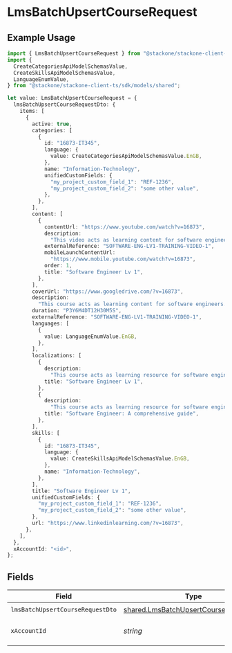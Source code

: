 # LmsBatchUpsertCourseRequest

## Example Usage

```typescript
import { LmsBatchUpsertCourseRequest } from "@stackone/stackone-client-ts/sdk/models/operations";
import {
  CreateCategoriesApiModelSchemasValue,
  CreateSkillsApiModelSchemasValue,
  LanguageEnumValue,
} from "@stackone/stackone-client-ts/sdk/models/shared";

let value: LmsBatchUpsertCourseRequest = {
  lmsBatchUpsertCourseRequestDto: {
    items: [
      {
        active: true,
        categories: [
          {
            id: "16873-IT345",
            language: {
              value: CreateCategoriesApiModelSchemasValue.EnGB,
            },
            name: "Information-Technology",
            unifiedCustomFields: {
              "my_project_custom_field_1": "REF-1236",
              "my_project_custom_field_2": "some other value",
            },
          },
        ],
        content: [
          {
            contentUrl: "https://www.youtube.com/watch?v=16873",
            description:
              "This video acts as learning content for software engineers.",
            externalReference: "SOFTWARE-ENG-LV1-TRAINING-VIDEO-1",
            mobileLaunchContentUrl:
              "https://www.mobile.youtube.com/watch?v=16873",
            order: 1,
            title: "Software Engineer Lv 1",
          },
        ],
        coverUrl: "https://www.googledrive.com/?v=16873",
        description:
          "This course acts as learning content for software engineers.",
        duration: "P3Y6M4DT12H30M5S",
        externalReference: "SOFTWARE-ENG-LV1-TRAINING-VIDEO-1",
        languages: [
          {
            value: LanguageEnumValue.EnGB,
          },
        ],
        localizations: [
          {
            description:
              "This course acts as learning resource for software engineers.",
            title: "Software Engineer Lv 1",
          },
          {
            description:
              "This course acts as learning resource for software engineers.",
            title: "Software Engineer: A comprehensive guide",
          },
        ],
        skills: [
          {
            id: "16873-IT345",
            language: {
              value: CreateSkillsApiModelSchemasValue.EnGB,
            },
            name: "Information-Technology",
          },
        ],
        title: "Software Engineer Lv 1",
        unifiedCustomFields: {
          "my_project_custom_field_1": "REF-1236",
          "my_project_custom_field_2": "some other value",
        },
        url: "https://www.linkedinlearning.com/?v=16873",
      },
    ],
  },
  xAccountId: "<id>",
};
```

## Fields

| Field                                                                                                 | Type                                                                                                  | Required                                                                                              | Description                                                                                           |
| ----------------------------------------------------------------------------------------------------- | ----------------------------------------------------------------------------------------------------- | ----------------------------------------------------------------------------------------------------- | ----------------------------------------------------------------------------------------------------- |
| `lmsBatchUpsertCourseRequestDto`                                                                      | [shared.LmsBatchUpsertCourseRequestDto](../../../sdk/models/shared/lmsbatchupsertcourserequestdto.md) | :heavy_check_mark:                                                                                    | N/A                                                                                                   |
| `xAccountId`                                                                                          | *string*                                                                                              | :heavy_check_mark:                                                                                    | The account identifier                                                                                |